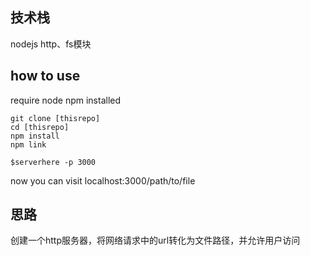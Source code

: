 ## 技术栈
nodejs http、fs模块

## how to use
require node npm installed
```
git clone [thisrepo]
cd [thisrepo]
npm install
npm link
```

```
$serverhere -p 3000
```
now you can visit localhost:3000/path/to/file

## 思路
创建一个http服务器，将网络请求中的url转化为文件路径，并允许用户访问